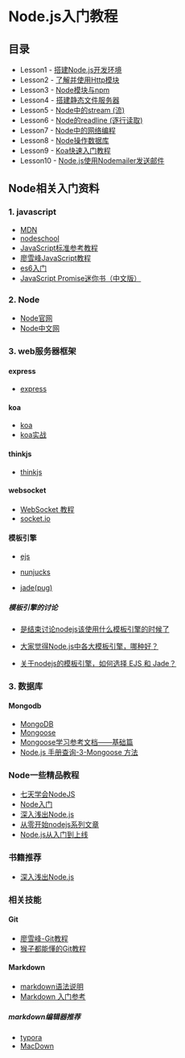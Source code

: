 # Node.js入门教程

## 目录
- Lesson1 - [搭建Node.js开发环境](/lesson1)
- Lesson2 - [了解并使用Http模块](/lesson2)
- Lesson3 - [Node模块与npm](/lesson3)
- Lesson4 - [搭建静态文件服务器](/lesson4)
- Lesson5 - [Node中的stream (流)](/lesson5)
- Lesson6 - [Node的readline (逐行读取)](/lesson6)
- Lesson7 - [Node中的网络编程](/lesson7)
- Lesson8 - [Node操作数据库](/lesson8)
- Lesson9 - [Koa快速入门教程](/lesson9)
- Lesson10 - [Node.js使用Nodemailer发送邮件](/lesson10)

## Node相关入门资料

### 1. javascript

- [MDN](https://developer.mozilla.org/zh-CN/docs/Web/JavaScript)
- [nodeschool](http://nodeschool.io/zh-cn/)
- [JavaScript标准参考教程](http://javascript.ruanyifeng.com/)
- [廖雪峰JavaScript教程](http://www.liaoxuefeng.com/wiki/001434446689867b27157e896e74d51a89c25cc8b43bdb3000/)
- [es6入门](http://es6.ruanyifeng.com/)
- [JavaScript Promise迷你书（中文版）](http://liubin.org/promises-book/#introduction)

### 2. Node

- [Node官网](https://nodejs.org/en/)
- [Node中文网](http://nodejs.cn/)

### 3. web服务器框架

#### express
- [express](http://www.expressjs.com.cn/)

#### koa

- [koa](http://koajs.com/)
- [koa实战](http://book.apebook.org/minghe/koa-action/index.html)

#### thinkjs
- [thinkjs](https://thinkjs.org/)

#### websocket
- [WebSocket 教程](http://www.ruanyifeng.com/blog/2017/05/websocket.html?utm_source=tuicool&utm_medium=referral)
- [socket.io](https://socket.io/)

#### 模板引擎
- [ejs](http://www.ejs.co/)

- [nunjucks](http://mozilla.github.io/nunjucks/)

- [jade(pug)](https://pugjs.org/api/getting-started.html)

##### 模板引擎的讨论
 - [是结束讨论nodejs该使用什么模板引擎的时候了](https://cnodejs.org/topic/527f24a6d2b3893f2a31a2e1)

- [大家觉得Node.js中各大模板引擎，哪种好？](https://cnodejs.org/topic/4f2f474bab3b872077086848)
 - [关于nodejs的模板引擎，如何选择 EJS 和 Jade？](https://www.zhihu.com/question/20355486)


### 3. 数据库

#### Mongodb

- [MongoDB](https://www.mongodb.com/)
- [Mongoose](http://mongoosejs.com/)
- [Mongoose学习参考文档——基础篇](https://cnodejs.org/topic/504b4924e2b84515770103dd)
- [Node.js 手册查询-3-Mongoose 方法](https://cnodejs.org/topic/548e54d157fd3ae46b233502)

### Node一些精品教程

- [七天学会NodeJS](http://nqdeng.github.io/7-days-nodejs/)
- [Node入门](http://www.nodebeginner.org/index-zh-cn.html)
- [深入浅出Node.js](http://www.infoq.com/cn/articles/what-is-nodejs)
- [从零开始nodejs系列文章](http://blog.fens.me/series-nodejs/)
- [Node.js从入门到上线](https://github.com/liuxing/node-blog)

### 书籍推荐

- [深入浅出Node.js](http://item.jd.com/11355978.html?cu=true&utm_source=baidu-search&utm_medium=cpc&utm_campaign=t_262767352_baidusearch&utm_term=19132172442_0_dfc64f41c8fa4702baf510cf4a33716d)


### 相关技能
#### Git
- [廖雪峰-Git教程](http://www.liaoxuefeng.com/wiki/0013739516305929606dd18361248578c67b8067c8c017b000/)
- [猴子都能懂的Git教程](http://backlogtool.com/git-guide/cn/)

#### Markdown

- [markdown语法说明](http://www.appinn.com/markdown/)
- [Markdown 入门参考](https://github.com/cosyer/markdown)

##### markdown编辑器推荐

- [typora](https://www.typora.io/)
- [MacDown](http://macdown.uranusjr.com/)
